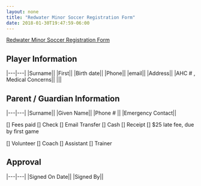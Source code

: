 ```yaml
---
layout: none
title: "Redwater Minor Soccer Registration Form"
date: 2018-01-30T19:47:59-06:00
---
```


[Redwater Minor Soccer Registration Form][gform]

## Player Information

|---|---|
|Surname||
|First||
|Birth date||
|Phone||
|email||
|Address||
|AHC # , Medical Concerns||
|||

## Parent / Guardian Information

|---|---|
|Surname||
|Given Name||
|Phone # ||
|Emergency Contact||

[] Fees paid
[] Check
[] Email Transfer
[] Cash
[] Receipt
[] $25 late fee, due by ﬁrst game

[] Volunteer
[] Coach
[] Assistant
[] Trainer

## Approval

|---|---|
|Signed On Date||
|Signed By||

[gform]: https://goo.gl/forms/NLfy1wy38AtFTVk03
